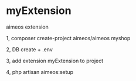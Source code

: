 # myExtension
aimeos extension

1, composer create-project aimeos/aimeos myshop 


2, DB create + .env 


3, add extension myExtension to project


4, php artisan aimeos:setup



